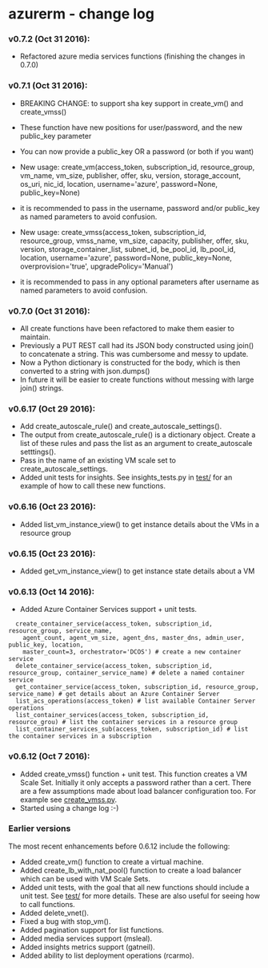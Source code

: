 # azurerm - change log

### v0.7.2 (Oct 31 2016):
- Refactored azure media services functions (finishing the changes in 0.7.0)


### v0.7.1 (Oct 31 2016):
- BREAKING CHANGE: to support sha key support in create_vm() and create_vmss() 
- These function have new positions for user/password, and the new public_key parameter
- You can now provide a public_key OR a password (or both if you want)
- New usage: 
create_vm(access_token, subscription_id, resource_group, vm_name, vm_size, publisher, offer, sku, version, storage_account, os_uri, nic_id, location, username='azure', password=None, public_key=None)
- it is recommended to pass in the username, password and/or public_key as named parameters to avoid confusion. 

- New usage: 
create_vmss(access_token, subscription_id, resource_group, vmss_name, vm_size, capacity, publisher, offer, sku, version, storage_container_list, subnet_id, be_pool_id, lb_pool_id, location, username='azure', password=None, public_key=None, overprovision='true', upgradePolicy='Manual') 
- it is recommended to pass in any optional parameters after username as named parameters to avoid confusion.

### v0.7.0 (Oct 31 2016):
- All create functions have been refactored to make them easier to maintain.
- Previously a PUT REST call had its JSON body constructed using join() to concatenate a string. This was cumbersome and messy to update.
- Now a Python dictionary is constructed for the body, which is then converted to a string with json.dumps() 
- In future it will be easier to create functions without messing with large join() strings.

### v0.6.17 (Oct 29 2016):
- Add create_autoscale_rule() and create_autoscale_settings(). 
- The output from create_autoscale_rule() is a dictionary object. Create a list of these rules and pass the list as an argument to create_autoscale setttings().
- Pass in the name of an existing VM scale set to create_autoscale_settings.
- Added unit tests for insights. See insights_tests.py in [test/](./test) for an example of how to call these new functions.


### v0.6.16 (Oct 23 2016):
- Added list_vm_instance_view() to get instance details about the VMs in a resource group


### v0.6.15 (Oct 23 2016):
- Added get_vm_instance_view() to get instance state details about a VM


### v0.6.13 (Oct 14 2016):
- Added Azure Container Services support + unit tests.

```
  create_container_service(access_token, subscription_id, resource_group, service_name,
    agent_count, agent_vm_size, agent_dns, master_dns, admin_user, public_key, location,
    master_count=3, orchestrator='DCOS') # create a new container service 
  delete_container_service(access_token, subscription_id, resource_group, container_service_name) # delete a named container service
  get_container_service(access_token, subscription_id, resource_group, service_name) # get details about an Azure Container Server
  list_acs_operations(access_token) # list available Container Server operations
  list_container_services(access_token, subscription_id, resource_grou) # list the container services in a resource group
  list_container_services_sub(access_token, subscription_id) # list the container services in a subscription
```

### v0.6.12 (Oct 7 2016):
- Added create_vmss() function + unit test. This function creates a VM Scale Set. Initially it only accepts a password rather than a cert. There are a few assumptions made about load balancer configuration too. For example see [create_vmss.py](./examples/create_vmss.py).
- Started using a change log :-)

### Earlier versions

The most recent enhancements before 0.6.12 include the following:

- Added create_vm() function to create a virtual machine.
- Added create_lb_with_nat_pool() function to create a load balancer which can be used with VM Scale Sets.
- Added unit tests, with the goal that all new functions should include a unit test. See [test/](./test) for more details. These are also useful for seeing how to call functions.
- Added delete_vnet().
- Fixed a bug with stop_vm().
- Added pagination support for list functions.
- Added media services support (msleal).
- Added insights metrics support (gatneil).
- Added ability to list deployment operations (rcarmo).


